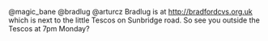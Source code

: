 @magic_bane @bradlug @arturcz Bradlug is at http://bradfordcvs.org.uk which is next to the little Tescos on Sunbridge road. So see you outside the Tescos at 7pm Monday?